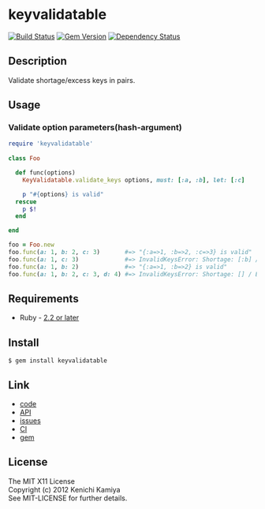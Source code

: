 keyvalidatable
==============

[![Build Status](https://secure.travis-ci.org/kachick/keyvalidatable.png)](http://travis-ci.org/kachick/keyvalidatable)
[![Gem Version](https://badge.fury.io/rb/keyvalidatable.png)](http://badge.fury.io/rb/keyvalidatable)
[![Dependency Status](https://gemnasium.com/kachick/keyvalidatable.svg)](https://gemnasium.com/kachick/keyvalidatable)

Description
-----------

Validate shortage/excess keys in pairs.

Usage
-----

### Validate option parameters(hash-argument)

```ruby
require 'keyvalidatable'
    
class Foo

  def func(options)
    KeyValidatable.validate_keys options, must: [:a, :b], let: [:c]

    p "#{options} is valid"
  rescue
    p $!
  end

end

foo = Foo.new
foo.func(a: 1, b: 2, c: 3)       #=> "{:a=>1, :b=>2, :c=>3} is valid"
foo.func(a: 1, c: 3)             #=> InvalidKeysError: Shortage: [:b] / Excess: []
foo.func(a: 1, b: 2)             #=> "{:a=>1, :b=>2} is valid"
foo.func(a: 1, b: 2, c: 3, d: 4) #=> InvalidKeysError: Shortage: [] / Excess: [:d]
```

Requirements
------------

* Ruby - [2.2 or later](http://travis-ci.org/#!/kachick/keyvalidatable)

Install
-------

```shell
$ gem install keyvalidatable
```

Link
----

* [code](https://github.com/kachick/keyvalidatable)
* [API](http://www.rubydoc.info/github/kachick/keyvalidatable)
* [issues](https://github.com/kachick/keyvalidatable/issues)
* [CI](http://travis-ci.org/#!/kachick/keyvalidatable)
* [gem](https://rubygems.org/gems/keyvalidatable)

License
-------

The MIT X11 License  
Copyright (c) 2012 Kenichi Kamiya  
See MIT-LICENSE for further details.
